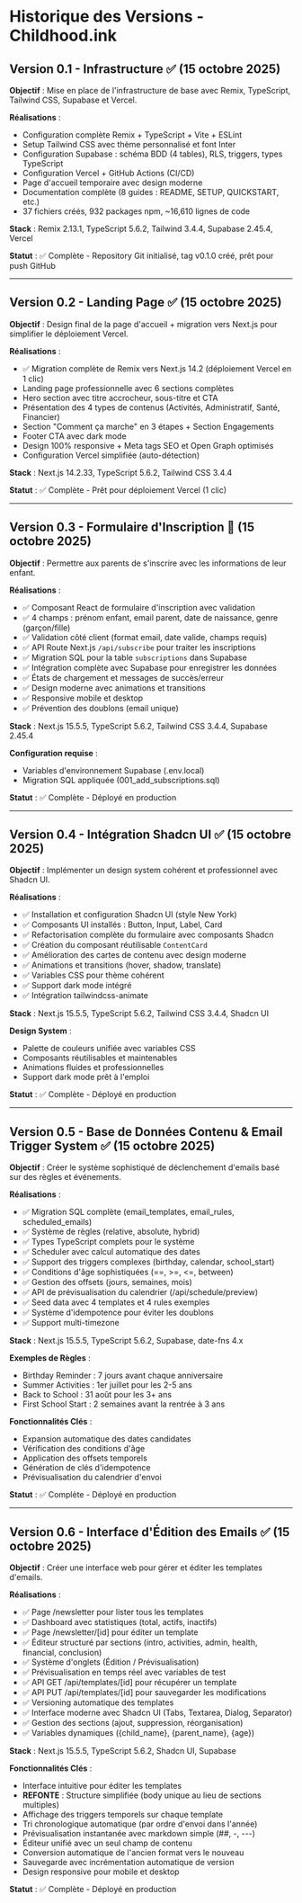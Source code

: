 # Historique des Versions - Childhood.ink

## Version 0.1 - Infrastructure ✅ (15 octobre 2025)

**Objectif** : Mise en place de l'infrastructure de base avec Remix, TypeScript, Tailwind CSS, Supabase et Vercel.

**Réalisations** :
- Configuration complète Remix + TypeScript + Vite + ESLint
- Setup Tailwind CSS avec thème personnalisé et font Inter
- Configuration Supabase : schéma BDD (4 tables), RLS, triggers, types TypeScript
- Configuration Vercel + GitHub Actions (CI/CD)
- Page d'accueil temporaire avec design moderne
- Documentation complète (8 guides : README, SETUP, QUICKSTART, etc.)
- 37 fichiers créés, 932 packages npm, ~16,610 lignes de code

**Stack** : Remix 2.13.1, TypeScript 5.6.2, Tailwind 3.4.4, Supabase 2.45.4, Vercel

**Statut** : ✅ Complète - Repository Git initialisé, tag v0.1.0 créé, prêt pour push GitHub

---

## Version 0.2 - Landing Page ✅ (15 octobre 2025)

**Objectif** : Design final de la page d'accueil + migration vers Next.js pour simplifier le déploiement Vercel.

**Réalisations** :
- ✅ Migration complète de Remix vers Next.js 14.2 (déploiement Vercel en 1 clic)
- Landing page professionnelle avec 6 sections complètes
- Hero section avec titre accrocheur, sous-titre et CTA  
- Présentation des 4 types de contenus (Activités, Administratif, Santé, Financier)
- Section "Comment ça marche" en 3 étapes + Section Engagements
- Footer CTA avec dark mode
- Design 100% responsive + Meta tags SEO et Open Graph optimisés
- Configuration Vercel simplifiée (auto-détection)

**Stack** : Next.js 14.2.33, TypeScript 5.6.2, Tailwind CSS 3.4.4

**Statut** : ✅ Complète - Prêt pour déploiement Vercel (1 clic)

---

## Version 0.3 - Formulaire d'Inscription 🚧 (15 octobre 2025)

**Objectif** : Permettre aux parents de s'inscrire avec les informations de leur enfant.

**Réalisations** :
- ✅ Composant React de formulaire d'inscription avec validation
- ✅ 4 champs : prénom enfant, email parent, date de naissance, genre (garçon/fille)
- ✅ Validation côté client (format email, date valide, champs requis)
- ✅ API Route Next.js `/api/subscribe` pour traiter les inscriptions
- ✅ Migration SQL pour la table `subscriptions` dans Supabase
- ✅ Intégration complète avec Supabase pour enregistrer les données
- ✅ États de chargement et messages de succès/erreur
- ✅ Design moderne avec animations et transitions
- ✅ Responsive mobile et desktop
- ✅ Prévention des doublons (email unique)

**Stack** : Next.js 15.5.5, TypeScript 5.6.2, Tailwind CSS 3.4.4, Supabase 2.45.4

**Configuration requise** :
- Variables d'environnement Supabase (.env.local)
- Migration SQL appliquée (001_add_subscriptions.sql)

**Statut** : ✅ Complète - Déployé en production

---

## Version 0.4 - Intégration Shadcn UI ✅ (15 octobre 2025)

**Objectif** : Implémenter un design system cohérent et professionnel avec Shadcn UI.

**Réalisations** :
- ✅ Installation et configuration Shadcn UI (style New York)
- ✅ Composants UI installés : Button, Input, Label, Card
- ✅ Refactorisation complète du formulaire avec composants Shadcn
- ✅ Création du composant réutilisable `ContentCard`
- ✅ Amélioration des cartes de contenu avec design moderne
- ✅ Animations et transitions (hover, shadow, translate)
- ✅ Variables CSS pour thème cohérent
- ✅ Support dark mode intégré
- ✅ Intégration tailwindcss-animate

**Stack** : Next.js 15.5.5, TypeScript 5.6.2, Tailwind CSS 3.4.4, Shadcn UI

**Design System** :
- Palette de couleurs unifiée avec variables CSS
- Composants réutilisables et maintenables
- Animations fluides et professionnelles
- Support dark mode prêt à l'emploi

**Statut** : ✅ Complète - Déployé en production

---

## Version 0.5 - Base de Données Contenu & Email Trigger System ✅ (15 octobre 2025)

**Objectif** : Créer le système sophistiqué de déclenchement d'emails basé sur des règles et événements.

**Réalisations** :
- ✅ Migration SQL complète (email_templates, email_rules, scheduled_emails)
- ✅ Système de règles (relative, absolute, hybrid)
- ✅ Types TypeScript complets pour le système
- ✅ Scheduler avec calcul automatique des dates
- ✅ Support des triggers complexes (birthday, calendar, school_start)
- ✅ Conditions d'âge sophistiquées (==, >=, <=, between)
- ✅ Gestion des offsets (jours, semaines, mois)
- ✅ API de prévisualisation du calendrier (/api/schedule/preview)
- ✅ Seed data avec 4 templates et 4 rules exemples
- ✅ Système d'idempotence pour éviter les doublons
- ✅ Support multi-timezone

**Stack** : Next.js 15.5.5, TypeScript 5.6.2, Supabase, date-fns 4.x

**Exemples de Règles** :
- Birthday Reminder : 7 jours avant chaque anniversaire
- Summer Activities : 1er juillet pour les 2-5 ans
- Back to School : 31 août pour les 3+ ans
- First School Start : 2 semaines avant la rentrée à 3 ans

**Fonctionnalités Clés** :
- Expansion automatique des dates candidates
- Vérification des conditions d'âge
- Application des offsets temporels
- Génération de clés d'idempotence
- Prévisualisation du calendrier d'envoi

**Statut** : ✅ Complète - Déployé en production

---

## Version 0.6 - Interface d'Édition des Emails ✅ (15 octobre 2025)

**Objectif** : Créer une interface web pour gérer et éditer les templates d'emails.

**Réalisations** :
- ✅ Page /newsletter pour lister tous les templates
- ✅ Dashboard avec statistiques (total, actifs, inactifs)
- ✅ Page /newsletter/[id] pour éditer un template
- ✅ Éditeur structuré par sections (intro, activities, admin, health, financial, conclusion)
- ✅ Système d'onglets (Édition / Prévisualisation)
- ✅ Prévisualisation en temps réel avec variables de test
- ✅ API GET /api/templates/[id] pour récupérer un template
- ✅ API PUT /api/templates/[id] pour sauvegarder les modifications
- ✅ Versioning automatique des templates
- ✅ Interface moderne avec Shadcn UI (Tabs, Textarea, Dialog, Separator)
- ✅ Gestion des sections (ajout, suppression, réorganisation)
- ✅ Variables dynamiques ({child_name}, {parent_name}, {age})

**Stack** : Next.js 15.5.5, TypeScript 5.6.2, Shadcn UI, Supabase

**Fonctionnalités Clés** :
- Interface intuitive pour éditer les templates
- **REFONTE** : Structure simplifiée (body unique au lieu de sections multiples)
- Affichage des triggers temporels sur chaque template
- Tri chronologique automatique (par ordre d'envoi dans l'année)
- Prévisualisation instantanée avec markdown simple (##, -, ---)
- Éditeur unifié avec un seul champ de contenu
- Conversion automatique de l'ancien format vers le nouveau
- Sauvegarde avec incrémentation automatique de version
- Design responsive pour mobile et desktop

**Statut** : ✅ Complète - Déployé en production



